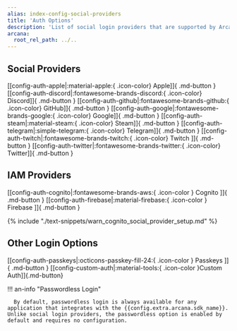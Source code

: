 ```yaml
---
alias: index-config-social-providers
title: 'Auth Options'
description: 'List of social login providers that are supported by Arcana Auth for onboarding Web3 app users in apps integrated with the Arcana Auth SDK.'
arcana:
  root_rel_path: ../..
---
```


## Social Providers   

[[config-auth-apple|:material-apple:{ .icon-color} Apple]]{ .md-button }
[[config-auth-discord|:fontawesome-brands-discord:{ .icon-color} Discord]]{ .md-button }
[[config-auth-github|:fontawesome-brands-github:{ .icon-color} GitHub]]{ .md-button }
[[config-auth-google|:fontawesome-brands-google:{ .icon-color} Google]]{ .md-button }
[[config-auth-steam|:material-steam:{ .icon-color} Steam]]{ .md-button }
[[config-auth-telegram|:simple-telegram:{ .icon-color} Telegram]]{ .md-button }
[[config-auth-twitch|:fontawesome-brands-twitch:{ .icon-color} Twitch ]]{ .md-button }
[[config-auth-twitter|:fontawesome-brands-twitter:{ .icon-color} Twitter]]{ .md-button }

## IAM Providers 

[[config-auth-cognito|:fontawesome-brands-aws:{ .icon-color } Cognito ]]{ .md-button }
[[config-auth-firebase|:material-firebase:{ .icon-color } Firebase ]]{ .md-button }

{% include "./text-snippets/warn_cognito_social_provider_setup.md" %}   

## Other Login Options

[[config-auth-passkeys|:octicons-passkey-fill-24:{ .icon-color } Passkeys ]]{ .md-button }
[[config-custom-auth|:material-tools:{ .icon-color }Custom Auth]]{.md-button}

!!! an-info "Passwordless Login"

      By default, passwordless login is always available for any application that integrates with the {{config.extra.arcana.sdk_name}}.  Unlike social login providers, the passwordless option is enabled by default and requires no configuration. 
